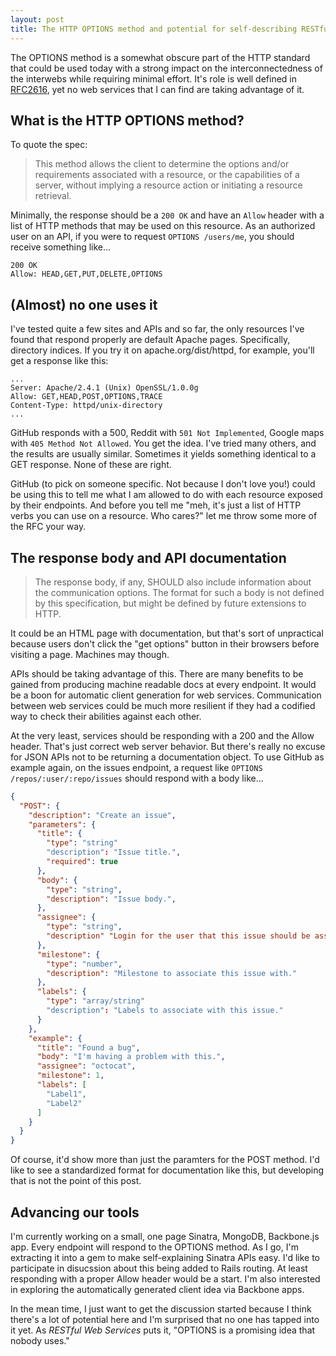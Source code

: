 ```yaml
---
layout: post
title: The HTTP OPTIONS method and potential for self-describing RESTful APIs
---
```

The OPTIONS method is a somewhat obscure part of the HTTP standard that could be used today with a strong impact on the interconnectedness of the interwebs while requiring minimal effort. It's role is well defined in [RFC2616](http://www.w3.org/Protocols/rfc2616/rfc2616-sec9.html), yet no web services that I can find are taking advantage of it.

## What is the HTTP OPTIONS method?

To quote the spec:

> This method allows the client to determine the options and/or requirements associated with a resource, or the capabilities of a server, without implying a resource action or initiating a resource retrieval.

Minimally, the response should be a `200 OK` and have an `Allow` header with a list of HTTP methods that may be used on this resource. As an authorized user on an API, if you were to request `OPTIONS /users/me`, you should receive something like...

    200 OK
    Allow: HEAD,GET,PUT,DELETE,OPTIONS

## (Almost) no one uses it

I've tested quite a few sites and APIs and so far, the only resources I've found that respond properly are default Apache pages. Specifically, directory indices. If you try it on apache.org/dist/httpd, for example, you'll get a response like this:

    ...
    Server: Apache/2.4.1 (Unix) OpenSSL/1.0.0g
    Allow: GET,HEAD,POST,OPTIONS,TRACE
    Content-Type: httpd/unix-directory
    ...

GitHub responds with a 500, Reddit with `501 Not Implemented`, Google maps with `405 Method Not Allowed`. You get the idea. I've tried many others, and the results are usually similar. Sometimes it yields something identical to a GET response. None of these are right.

GitHub (to pick on someone specific. Not because I don't love you!) could be using this to tell me what I am allowed to do with each resource exposed by their endpoints. And before you tell me "meh, it's just a list of HTTP verbs you can use on a resource. Who cares?" let me throw some more of the RFC your way.

## The response body and API documentation

> The response body, if any, SHOULD also include information about the communication options. The format for such a body is not defined by this specification, but might be defined by future extensions to HTTP.

It could be an HTML page with documentation, but that's sort of unpractical because users don't click the "get options" button in their browsers before visiting a page. Machines may though.

APIs should be taking advantage of this. There are many benefits to be gained from producing machine readable docs at every endpoint. It would be a boon for automatic client generation for web services. Communication between web services could be much more resilient if they had a codified way to check their abilities against each other.

At the very least, services should be responding with a 200 and the Allow header. That's just correct web server behavior. But there's really no excuse for JSON APIs not to be returning a documentation object. To use GitHub as example again, on the issues endpoint, a request like `OPTIONS /repos/:user/:repo/issues` should respond with a body like...

```json
{
  "POST": {
    "description": "Create an issue",
    "parameters": {
      "title": {
        "type": "string"
        "description": "Issue title.",
        "required": true
      },
      "body": {
        "type": "string",
        "description": "Issue body.",
      },
      "assignee": {
        "type": "string",
        "description" "Login for the user that this issue should be assigned to."
      },
      "milestone": {
        "type": "number",
        "description": "Milestone to associate this issue with."
      },
      "labels": {
        "type": "array/string"
        "description": "Labels to associate with this issue."
      }
    },
    "example": {
      "title": "Found a bug",
      "body": "I'm having a problem with this.",
      "assignee": "octocat",
      "milestone": 1,
      "labels": [
        "Label1",
        "Label2"
      ]
    }
  }
}
```

Of course, it'd show more than just the paramters for the POST method. I'd like to see a standardized format for documentation like this, but developing that is not the point of this post.

## Advancing our tools
I'm currently working on a small, one page Sinatra, MongoDB, Backbone.js app. Every endpoint will respond to the OPTIONS method. As I go, I'm extracting it into a gem to make self-explaining Sinatra APIs easy. I'd like to participate in disucssion about this being added to Rails routing. At least responding with a proper Allow header would be a start. I'm also interested in exploring the automatically generated client idea via Backbone apps.

In the mean time, I just want to get the discussion started because I think there's a lot of potential here and I'm surprised that no one has tapped into it yet. As _RESTful Web Services_ puts it, "OPTIONS is a promising idea that nobody uses."

